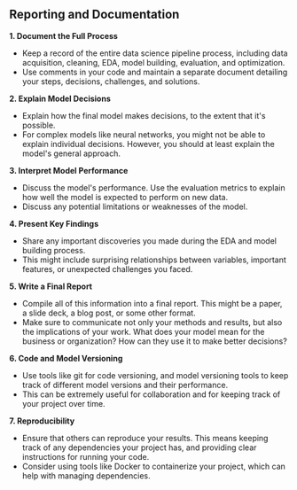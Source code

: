 ## Reporting and Documentation

**1. Document the Full Process**
- Keep a record of the entire data science pipeline process, including data acquisition, cleaning, EDA, model building, evaluation, and optimization.
- Use comments in your code and maintain a separate document detailing your steps, decisions, challenges, and solutions.

**2. Explain Model Decisions**
- Explain how the final model makes decisions, to the extent that it's possible.
- For complex models like neural networks, you might not be able to explain individual decisions. However, you should at least explain the model's general approach.

**3. Interpret Model Performance**
- Discuss the model's performance. Use the evaluation metrics to explain how well the model is expected to perform on new data.
- Discuss any potential limitations or weaknesses of the model.

**4. Present Key Findings**
- Share any important discoveries you made during the EDA and model building process.
- This might include surprising relationships between variables, important features, or unexpected challenges you faced.

**5. Write a Final Report**
- Compile all of this information into a final report. This might be a paper, a slide deck, a blog post, or some other format.
- Make sure to communicate not only your methods and results, but also the implications of your work. What does your model mean for the business or organization? How can they use it to make better decisions?

**6. Code and Model Versioning**
- Use tools like git for code versioning, and model versioning tools to keep track of different model versions and their performance.
- This can be extremely useful for collaboration and for keeping track of your project over time.

**7. Reproducibility**
- Ensure that others can reproduce your results. This means keeping track of any dependencies your project has, and providing clear instructions for running your code.
- Consider using tools like Docker to containerize your project, which can help with managing dependencies.
